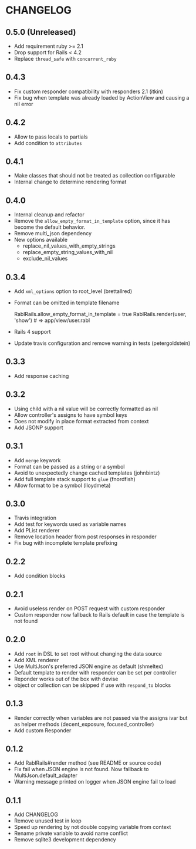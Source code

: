 # CHANGELOG

## 0.5.0 (Unreleased)
  * Add requirement ruby >= 2.1
  * Drop support for Rails < 4.2
  * Replace `thread_safe` with `concurrent_ruby`

## 0.4.3
  * Fix custom responder compatibility with responders 2.1 (itkin)
  * Fix bug when template was already loaded by ActionView and causing a nil
    error

## 0.4.2
  * Allow to pass locals to partials
  * Add condition to `attributes`

## 0.4.1
  * Make classes that should not be treated as collection configurable
  * Internal change to determine rendering format

## 0.4.0
  * Internal cleanup and refactor
  * Remove the `allow_empty_format_in_template` option, since it has become
    the default behavior.
  * Remove multi_json dependency
  * New options available
    * replace_nil_values_with_empty_strings
    * replace_empty_string_values_with_nil
    * exclude_nil_values

## 0.3.4
  * Add `xml_options` option to root_level (brettallred)

  * Format can be omitted in template filename

      RablRails.allow_empty_format_in_template = true
      RablRails.render(user, 'show') # => app/view/user.rabl

  * Rails 4 support
  * Update travis configuration and remove warning in tests (petergoldstein)

## 0.3.3
  * Add response caching

## 0.3.2
  * Using child with a nil value will be correctly formatted as nil
  * Allow controller's assigns to have symbol keys
  * Does not modify in place format extracted from context
  * Add JSONP support

## 0.3.1
  * Add `merge` keywork
  * Format can be passed as a string or a symbol
  * Avoid to unexpectedly change cached templates (johnbintz)
  * Add full template stack support to `glue` (fnordfish)
  * Allow format to be a symbol (lloydmeta)

## 0.3.0
  * Travis integration
  * Add test for keywords used as variable names
  * Add PList renderer
  * Remove location header from post responses in responder
  * Fix bug with incomplete template prefixing

## 0.2.2
  * Add condition blocks

## 0.2.1
  * Avoid useless render on POST request with custom responder
  * Custom responder now fallback to Rails default in case the template is not found

## 0.2.0
  * Add `root` in DSL to set root without changing the data source
  * Add XML renderer
  * Use MultiJson's preferred JSON engine as default (shmeltex)
  * Default template to render with responder can be set per controller
  * Reponder works out of the box with devise
  * object or collection can be skipped if use with `respond_to` blocks

## 0.1.3
  * Render correctly when variables are not passed via the assigns ivar but as helper methods
    (decent_exposure, focused_controller)
  * Add custom Responder

## 0.1.2
  * Add RablRails#render method (see README or source code)
  * Fix fail when JSON engine is not found. Now fallback to MultiJson.default_adapter
  * Warning message printed on logger when JSON engine fail to load

## 0.1.1
  * Add CHANGELOG
  * Remove unused test in loop
  * Speed up rendering by not double copying variable from context
  * Rename private variable to avoid name conflict
  * Remove sqlite3 development dependency
